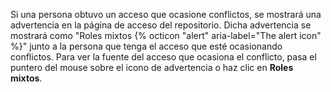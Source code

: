 Si una persona obtuvo un acceso que ocasione conflictos, se mostrará una advertencia en la página de acceso del repositorio. Dicha advertencia se mostrará como "Roles mixtos {% octicon "alert" aria-label="The alert icon" %}" junto a la persona que tenga el acceso que esté ocasionando conflictos. Para ver la fuente del acceso que ocasiona el conflicto, pasa el puntero del mouse sobre el icono de advertencia o haz clic en **Roles mixtos**.
